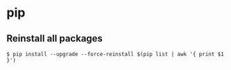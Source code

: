 # pip


## Reinstall all packages

```
$ pip install --upgrade --force-reinstall $(pip list | awk '{ print $1 }')
```
